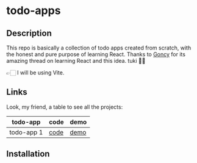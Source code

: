 # todo-apps

## Description

This repo is basically a collection of todo apps created from scratch, with the honest and pure purpose of learning React. Thanks to [Goncy](https://twitter.com/goncy) for its amazing thread on learning React and this idea. tuki 👍🏻

👉🏻 I will be using Vite.

## Links

Look, my friend, a table to see all the projects:

| todo-app | code | demo |
|----------|------|------|
| todo-app 1 | [code](./01-basic-todo-app/) | [demo](https://malconh-todo-app-1.netlify.app/) |

## Installation

<!-- Here should go the steps to install the project -->
